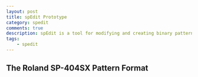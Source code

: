 ```yaml
---
layout: post
title: spEdit Prototype
category: spedit
comments: true
description: spEdit is a tool for modifying and creating binary pattern files for the Roland SP-404SX.
tags:
    - spedit
---
```


## The Roland SP-404SX Pattern Format



